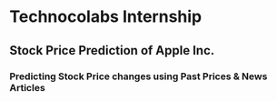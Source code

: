 # Technocolabs Internship
## Stock Price Prediction of Apple Inc.
### Predicting Stock Price changes using Past Prices & News Articles
